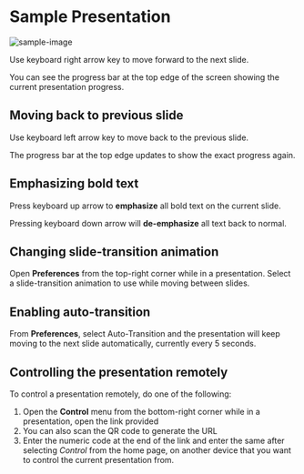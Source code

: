 # Sample Presentation

![sample-image](/images/pexels-photo-64778.jpg)

Use keyboard right arrow key to move forward to the next slide.

You can see the progress bar at the top edge of the screen showing the current presentation progress.

## Moving back to previous slide

Use keyboard left arrow key to move back to the previous slide.

The progress bar at the top edge updates to show the exact progress again.

## Emphasizing bold text

Press keyboard up arrow to **emphasize** all bold text on the current slide.

Pressing keyboard down arrow will **de-emphasize** all text back to normal.

## Changing slide-transition animation

Open **Preferences** from the top-right corner while in a presentation.
Select a slide-transition animation to use while moving between slides.

## Enabling auto-transition

From **Preferences**, select Auto-Transition and the presentation will keep moving to the next slide automatically, currently every 5 seconds.

## Controlling the presentation remotely

To control a presentation remotely, do one of the following:

1. Open the **Control** menu from the bottom-right corner while in a presentation, open the link provided
2. You can also scan the QR code to generate the URL
3. Enter the numeric code at the end of the link and enter the same after selecting *Control* from the home page, on another device that you want to control the current presentation from.
